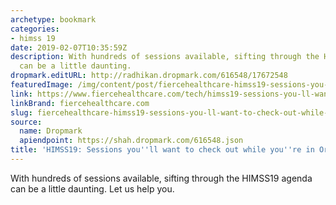 ```yaml
---
archetype: bookmark
categories:
- himss 19
date: 2019-02-07T10:35:59Z
description: With hundreds of sessions available, sifting through the HIMSS19 agenda
  can be a little daunting.
dropmark.editURL: http://radhikan.dropmark.com/616548/17672548
featuredImage: /img/content/post/fiercehealthcare-himss19-sessions-you-ll-want-to-check-out-while-you-re-in-orlando.jpg
link: https://www.fiercehealthcare.com/tech/himss19-sessions-you-ll-want-to-see
linkBrand: fiercehealthcare.com
slug: fiercehealthcare-himss19-sessions-you-ll-want-to-check-out-while-you-re-in-orlando
source:
  name: Dropmark
  apiendpoint: https://shah.dropmark.com/616548.json
title: 'HIMSS19: Sessions you''ll want to check out while you''re in Orlando'
---
```

With hundreds of sessions available, sifting through the HIMSS19 agenda can be a little daunting. Let us help you.